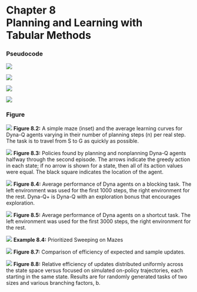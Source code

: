 # Chapter 8<br>Planning and Learning with<br>Tabular Methods

### Pseudocode
![](chap8.1-random_sample_q_planning.png)

![](chap8.2-Dyna_Q.png)

![](chap8.4-prioritized_sweeping.png)

![](chap8.5-backup_diagram.png)

### Figure
![](fig_8.2_dyna_maze.png)
**Figure 8.2:** A simple maze (inset) and the average learning curves for Dyna-Q agents varying in their number of planning steps (n) per real step. The task is to travel from S to G as quickly as possible.

![](fig_8.3_dyna_maze_policy.png)
**Figure 8.3:** Policies found by planning and nonplanning Dyna-Q agents halfway through the second episode. The arrows indicate the greedy action in each state; if no arrow is shown for a state, then all of its action values were equal. The black square indicates the location of the agent.

![](fig_8.4_dyna_on_blocking_maze.png)
**Figure 8.4:** Average performance of Dyna agents on a blocking task. The left environment was used for the first 1000 steps, the right environment for the rest. Dyna-Q+ is Dyna-Q with an exploration bonus that encourages exploration.

![](fig_8.5_dyna_on_shortcut_maze.png)
**Figure 8.5:** Average performance of Dyna agents on a shortcut task. The left environment was used for the first 3000 steps, the right environment for the rest.

![](exp_8.4_prioritized_sweeping.png)
**Example 8.4:** Prioritized Sweeping on Mazes

![](fig_8.7_expected_vs_sample_update.png)
**Figure 8.7:** Comparison of efficiency of expected and sample updates.

![](fig_8.8_trajectory_sampling.png)
**Figure 8.8:** Relative efficiency of updates distributed uniformly across the state space versus focused on simulated on-policy trajectories, each starting in the same state. Results are for randomly generated tasks of two sizes and various branching factors, b.